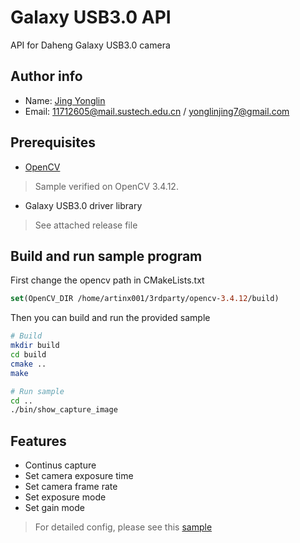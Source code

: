 # Galaxy USB3.0 API

API for Daheng Galaxy USB3.0 camera

## Author info

* Name: [Jing Yonglin](https://github.com/NERanger)
* Email: 11712605@mail.sustech.edu.cn / yonglinjing7@gmail.com

## Prerequisites

* [OpenCV](https://opencv.org/releases/)

> Sample verified on OpenCV 3.4.12.

* Galaxy USB3.0 driver library

> See attached release file

## Build and run sample program

First change the opencv path in CMakeLists.txt

```cmake
set(OpenCV_DIR /home/artinx001/3rdparty/opencv-3.4.12/build)
```

Then you can build and run the provided sample

```bash
# Build
mkdir build
cd build
cmake ..
make

# Run sample
cd ..
./bin/show_capture_image
```

## Features

* Continus capture
* Set camera exposure time
* Set camera frame rate
* Set exposure mode
* Set gain mode

> For detailed config, please see this [sample](./sample/ShowCaptureImage.cc) 